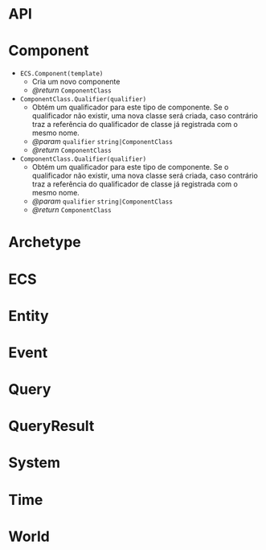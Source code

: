 # API
<div class="api-docs">


# Component

- `ECS.Component(template)`
   - Cria um novo componente
   - _@return_ `ComponentClass`
- `ComponentClass.Qualifier(qualifier)`
   - Obtém um qualificador para este tipo de componente. Se o qualificador não existir, uma nova classe será criada, caso contrário traz a referência do qualificador de classe já registrada com o mesmo nome.
   - _@param_ `qualifier` `string|ComponentClass`
   - _@return_ `ComponentClass`
- `ComponentClass.Qualifier(qualifier)`
   - Obtém um qualificador para este tipo de componente. Se o qualificador não existir, uma nova classe será criada, caso contrário traz a referência do qualificador de classe já registrada com o mesmo nome.
   - _@param_ `qualifier` `string|ComponentClass`
   - _@return_ `ComponentClass`



# Archetype
# ECS
# Entity
# Event
# Query
# QueryResult
# System
# Time
# World

</div>
